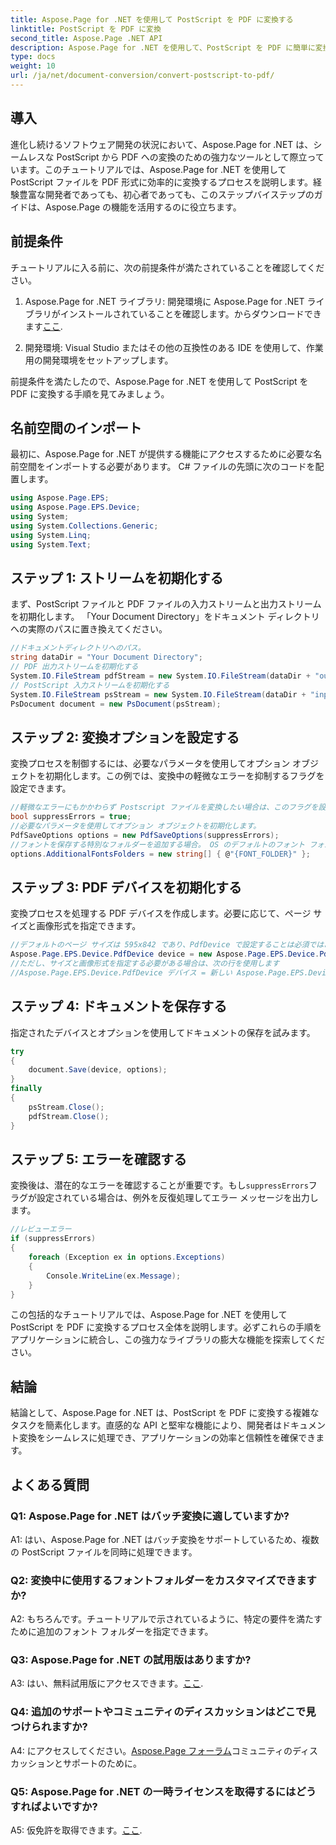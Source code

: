 ```yaml
---
title: Aspose.Page for .NET を使用して PostScript を PDF に変換する
linktitle: PostScript を PDF に変換
second_title: Aspose.Page .NET API
description: Aspose.Page for .NET を使用して、PostScript を PDF に簡単に変換します。堅牢で信頼性が高く、開発者にとって使いやすい。
type: docs
weight: 10
url: /ja/net/document-conversion/convert-postscript-to-pdf/
---
```

## 導入

進化し続けるソフトウェア開発の状況において、Aspose.Page for .NET は、シームレスな PostScript から PDF への変換のための強力なツールとして際立っています。このチュートリアルでは、Aspose.Page for .NET を使用して PostScript ファイルを PDF 形式に効率的に変換するプロセスを説明します。経験豊富な開発者であっても、初心者であっても、このステップバイステップのガイドは、Aspose.Page の機能を活用するのに役立ちます。

## 前提条件

チュートリアルに入る前に、次の前提条件が満たされていることを確認してください。

1.  Aspose.Page for .NET ライブラリ: 開発環境に Aspose.Page for .NET ライブラリがインストールされていることを確認します。からダウンロードできます[ここ](https://releases.aspose.com/page/net/).

2. 開発環境: Visual Studio またはその他の互換性のある IDE を使用して、作業用の開発環境をセットアップします。

前提条件を満たしたので、Aspose.Page for .NET を使用して PostScript を PDF に変換する手順を見てみましょう。

## 名前空間のインポート

最初に、Aspose.Page for .NET が提供する機能にアクセスするために必要な名前空間をインポートする必要があります。 C# ファイルの先頭に次のコードを配置します。

```csharp
using Aspose.Page.EPS;
using Aspose.Page.EPS.Device;
using System;
using System.Collections.Generic;
using System.Linq;
using System.Text;
```

## ステップ 1: ストリームを初期化する

まず、PostScript ファイルと PDF ファイルの入力ストリームと出力ストリームを初期化します。 「Your Document Directory」をドキュメント ディレクトリへの実際のパスに置き換えてください。

```csharp
//ドキュメントディレクトリへのパス。
string dataDir = "Your Document Directory";
// PDF 出力ストリームを初期化する
System.IO.FileStream pdfStream = new System.IO.FileStream(dataDir + "outputPDF_out.pdf", System.IO.FileMode.Create, System.IO.FileAccess.Write);
// PostScript 入力ストリームを初期化する
System.IO.FileStream psStream = new System.IO.FileStream(dataDir + "input.ps", System.IO.FileMode.Open, System.IO.FileAccess.Read);
PsDocument document = new PsDocument(psStream);
```

## ステップ 2: 変換オプションを設定する

変換プロセスを制御するには、必要なパラメータを使用してオプション オブジェクトを初期化します。この例では、変換中の軽微なエラーを抑制するフラグを設定できます。

```csharp
//軽微なエラーにもかかわらず Postscript ファイルを変換したい場合は、このフラグを設定します
bool suppressErrors = true;
//必要なパラメータを使用してオプション オブジェクトを初期化します。
PdfSaveOptions options = new PdfSaveOptions(suppressErrors);
//フォントを保存する特別なフォルダーを追加する場合。 OS のデフォルトのフォント フォルダーは常に含まれます。
options.AdditionalFontsFolders = new string[] { @"{FONT_FOLDER}" };
```

## ステップ 3: PDF デバイスを初期化する

変換プロセスを処理する PDF デバイスを作成します。必要に応じて、ページ サイズと画像形式を指定できます。

```csharp
//デフォルトのページ サイズは 595x842 であり、PdfDevice で設定することは必須ではありません
Aspose.Page.EPS.Device.PdfDevice device = new Aspose.Page.EPS.Device.PdfDevice(pdfStream);
//ただし、サイズと画像形式を指定する必要がある場合は、次の行を使用します
//Aspose.Page.EPS.Device.PdfDevice デバイス = 新しい Aspose.Page.EPS.Device.PdfDevice(pdfStream, new System.Drawing.Size(595, 842));
```

## ステップ 4: ドキュメントを保存する

指定されたデバイスとオプションを使用してドキュメントの保存を試みます。

```csharp
try
{
    document.Save(device, options);
}
finally
{
    psStream.Close();
    pdfStream.Close();
}
```

## ステップ 5: エラーを確認する

変換後は、潜在的なエラーを確認することが重要です。もし`suppressErrors`フラグが設定されている場合は、例外を反復処理してエラー メッセージを出力します。

```csharp
//レビューエラー
if (suppressErrors)
{
    foreach (Exception ex in options.Exceptions)
    {
        Console.WriteLine(ex.Message);
    }
}
```

この包括的なチュートリアルでは、Aspose.Page for .NET を使用して PostScript を PDF に変換するプロセス全体を説明します。必ずこれらの手順をアプリケーションに統合し、この強力なライブラリの膨大な機能を探索してください。

## 結論

結論として、Aspose.Page for .NET は、PostScript を PDF に変換する複雑なタスクを簡素化します。直感的な API と堅牢な機能により、開発者はドキュメント変換をシームレスに処理でき、アプリケーションの効率と信頼性を確保できます。

## よくある質問

### Q1: Aspose.Page for .NET はバッチ変換に適していますか?

A1: はい、Aspose.Page for .NET はバッチ変換をサポートしているため、複数の PostScript ファイルを同時に処理できます。

### Q2: 変換中に使用するフォントフォルダーをカスタマイズできますか?

A2: もちろんです。チュートリアルで示されているように、特定の要件を満たすために追加のフォント フォルダーを指定できます。

### Q3: Aspose.Page for .NET の試用版はありますか?

 A3: はい、無料試用版にアクセスできます。[ここ](https://releases.aspose.com/).

### Q4: 追加のサポートやコミュニティのディスカッションはどこで見つけられますか?

 A4: にアクセスしてください。[Aspose.Page フォーラム](https://forum.aspose.com/c/page/39)コミュニティのディスカッションとサポートのために。

### Q5: Aspose.Page for .NET の一時ライセンスを取得するにはどうすればよいですか?

 A5: 仮免許を取得できます。[ここ](https://purchase.aspose.com/temporary-license/).